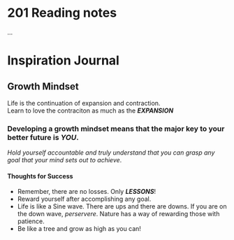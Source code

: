 # 201 Reading notes

...
# Inspiration Journal

## Growth Mindset
Life is the continuation of expansion and contraction.  
Learn to love the contraciton as much as the ***EXPANSION***  

### Developing a growth mindset means that the major key to your better future is ***YOU***.

*Hold yourself accountable and truly understand that you can grasp any goal that your mind sets out to achieve*.  

#### Thoughts for Success
- Remember, there are no losses. Only ***LESSONS***!
- Reward yourself after accomplishing any goal.
- Life is like a Sine wave. There are ups and there are downs. If you are on the down wave, *perservere*. Nature has a way of rewarding those with patience. 
- Be like a tree and grow as high as you can!



